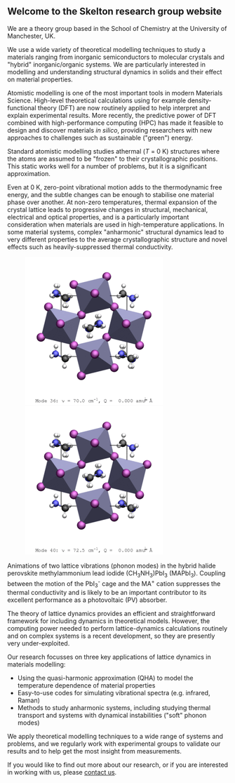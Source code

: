 ## Welcome to the Skelton research group website

We are a theory group based in the School of Chemistry at the University of Manchester, UK.

We use a wide variety of theoretical modelling techniques to study a materials ranging from inorganic semiconductors to molecular crystals and "hybrid" inorganic/organic systems.
We are particularly interested in modelling and understanding structural dynamics in solids and their effect on material properties.

Atomistic modelling is one of the most important tools in modern Materials Science.
High-level theoretical calculations using for example density-functional theory (DFT) are now routinely applied to help interpret and explain experimental results.
More recently, the predictive power of DFT combined with high-performance computing (HPC) has made it feasible to design and discover materials *in silico*, providing researchers with new approaches to challenges such as sustainable ("green") energy.

Standard atomistic modelling studies athermal (*T* = 0 K) structures where the atoms are assumed to be "frozen" to their crystallographic positions.
This static works well for a number of problems, but it is a significant approximation.

Even at 0 K, zero-point vibrational motion adds to the thermodynamic free energy, and the subtle changes can be enough to stabilise one material phase over another.
At non-zero temperatures, thermal expansion of the crystal lattice leads to progressive changes in structural, mechanical, electrical and optical properties, and is a particularly important consideration when materials are used in high-temperature applications.
In some material systems, complex "anharmonic" structural dynamics lead to very different properties to the average crystallographic structure and novel effects such as heavily-suppressed thermal conductivity.

<figure>
    <img src="assets/images/o-MAPbI3-Mode-036.gif" alt="o-MAPbI3-Mode-036.gif">
    <img src="assets/images/o-MAPbI3-Mode-040.gif" alt="o-MAPbI3-Mode-040.gif">
</figure>

<!-- Ought to use a figcaption element for this, but this causes the subscript/superscript text to render incorrectly. -->

<p>
  Animations of two lattice vibrations (phonon modes) in the hybrid halide perovskite methylammonium lead iodide (CH<sub>3</sub>NH<sub>3</sub>)PbI<sub>3</sub> (MAPbI<sub>3</sub>).
  Coupling between the motion of the PbI<sub>3</sub><sup>-</sup> cage and the MA<sup>+</sup> cation suppresses the thermal conductivity and is likely to be an important contributor to its excellent performance as a photovoltaic (PV) absorber.
</p>

The theory of lattice dynamics provides an efficient and straightforward framework for including dynamics in theoretical models.
However, the computing power needed to perform lattice-dynamics calculations routinely and on complex systems is a recent development, so they are presently very under-exploited.

Our research focusses on three key applications of lattice dynamics in materials modelling:

* Using the quasi-harmonic approximation (QHA) to model the temperature dependence of material properties
* Easy-to-use codes for simulating vibrational spectra (e.g. infrared, Raman)
* Methods to study anharmonic systems, including studying thermal transport and systems with dynamical instabilities ("soft" phonon modes)

We apply theoretical modelling techniques to a wide range of systems and problems, and we regularly work with experimental groups to validate our results and to help get the most insight from measurements.

If you would like to find out more about our research, or if you are interested in working with us, please [contact us](Contact.md).
